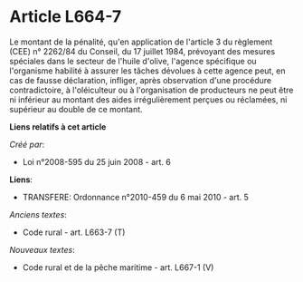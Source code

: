 # Article L664-7

Le montant de la pénalité, qu'en application de l'article 3 du règlement (CEE) n° 2262/84 du Conseil, du 17 juillet 1984,
prévoyant des mesures spéciales dans le secteur de l'huile d'olive, l'agence spécifique ou l'organisme habilité à assurer les
tâches dévolues à cette agence peut, en cas de fausse déclaration, infliger, après observation d'une procédure
contradictoire, à l'oléiculteur ou à l'organisation de producteurs ne peut être ni inférieur au montant des aides
irrégulièrement perçues ou réclamées, ni supérieur au double de ce montant.

**Liens relatifs à cet article**

_Créé par_:

  - Loi n°2008-595 du 25 juin 2008 - art. 6

**Liens**:

  - TRANSFERE: Ordonnance n°2010-459 du 6 mai 2010 - art. 5

_Anciens textes_:

  - Code rural - art. L663-7 (T)

_Nouveaux textes_:

  - Code rural et  de la pêche maritime - art. L667-1 (V)
